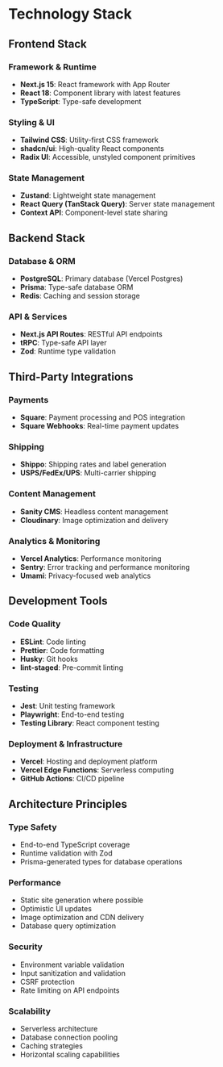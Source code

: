 # Technology Stack

## Frontend Stack

### Framework & Runtime

- **Next.js 15**: React framework with App Router
- **React 18**: Component library with latest features
- **TypeScript**: Type-safe development

### Styling & UI

- **Tailwind CSS**: Utility-first CSS framework
- **shadcn/ui**: High-quality React components
- **Radix UI**: Accessible, unstyled component primitives

### State Management

- **Zustand**: Lightweight state management
- **React Query (TanStack Query)**: Server state management
- **Context API**: Component-level state sharing

## Backend Stack

### Database & ORM

- **PostgreSQL**: Primary database (Vercel Postgres)
- **Prisma**: Type-safe database ORM
- **Redis**: Caching and session storage

### API & Services

- **Next.js API Routes**: RESTful API endpoints
- **tRPC**: Type-safe API layer
- **Zod**: Runtime type validation

## Third-Party Integrations

### Payments

- **Square**: Payment processing and POS integration
- **Square Webhooks**: Real-time payment updates

### Shipping

- **Shippo**: Shipping rates and label generation
- **USPS/FedEx/UPS**: Multi-carrier shipping

### Content Management

- **Sanity CMS**: Headless content management
- **Cloudinary**: Image optimization and delivery

### Analytics & Monitoring

- **Vercel Analytics**: Performance monitoring
- **Sentry**: Error tracking and performance monitoring
- **Umami**: Privacy-focused web analytics

## Development Tools

### Code Quality

- **ESLint**: Code linting
- **Prettier**: Code formatting
- **Husky**: Git hooks
- **lint-staged**: Pre-commit linting

### Testing

- **Jest**: Unit testing framework
- **Playwright**: End-to-end testing
- **Testing Library**: React component testing

### Deployment & Infrastructure

- **Vercel**: Hosting and deployment platform
- **Vercel Edge Functions**: Serverless computing
- **GitHub Actions**: CI/CD pipeline

## Architecture Principles

### Type Safety

- End-to-end TypeScript coverage
- Runtime validation with Zod
- Prisma-generated types for database operations

### Performance

- Static site generation where possible
- Optimistic UI updates
- Image optimization and CDN delivery
- Database query optimization

### Security

- Environment variable validation
- Input sanitization and validation
- CSRF protection
- Rate limiting on API endpoints

### Scalability

- Serverless architecture
- Database connection pooling
- Caching strategies
- Horizontal scaling capabilities
